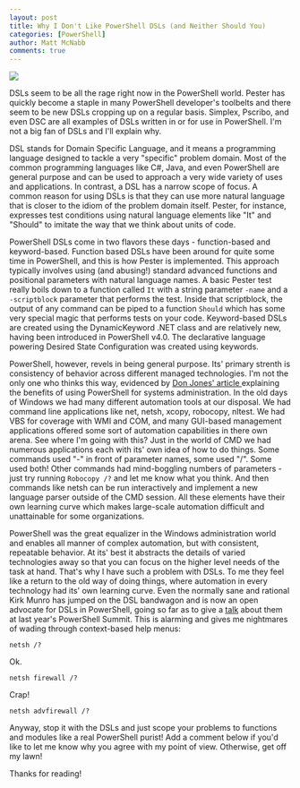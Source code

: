 ```yaml
---
layout: post
title: Why I Don't Like PowerShell DSLs (and Neither Should You)
categories: [PowerShell]
author: Matt McNabb
comments: true
---
```


[DonJones]: https://powershell.org/2016/12/15/the-key-to-understanding-powershell-on-windows-or-linux/
[Pester]: https://github.com/pester/Pester
[Youtube]: https://www.youtube.com/watch?v=sefYvIFbG5M
[Shovel]: /assets/media/Shovel.gif

![][Shovel]

DSLs seem to be all the rage right now in the PowerShell world. Pester has quickly become a staple in many PowerShell developer's toolbelts and there seem to be new DSLs cropping up on a regular basis. Simplex, Pscribo, and even DSC are all examples of DSLs written in or for use in PowerShell. I'm not a big fan of DSLs and I'll explain why.

DSL stands for Domain Specific Language, and it means a programming language designed to tackle a very "specific" problem domain. Most of the common programming languages like C#, Java, and even PowerShell are general purpose and can be used to approach a very wide variety of uses and applications. In contrast, a DSL has a narrow scope of focus. A common reason for using DSLs is that they can use more natural language that is closer to the idiom of the problem domain itself. Pester, for instance, expresses test conditions using natural language elements like "It" and "Should" to imitate the way that we think about units of code.

PowerShell DSLs come in two flavors these days - function-based and keyword-based. Function based DSLs have been around for quite some time in PowerShell, and this is how Pester is implemented. This approach typically involves using (and abusing!) standard advanced functions and positional parameters with natural language names. A basic Pester test really boils down to a function called `It` with a string parameter `-name` and a `-scriptblock` parameter that performs the test. Inside that scriptblock, the output of any command can be piped to a function `Should` which has some very special magic that performs tests on your code. Keyword-based DSLs are created using the DynamicKeyword .NET class and are relatively new, having been introduced in PowerShell v4.0. The declarative language powering Desired State Configuration was created using keywords.

PowerShell, however, revels in being general purpose. Its' primary strenth is consistency of behavior across different managed technologies. I'm not the only one who thinks this way, evidenced by [Don Jones' article ][DonJones] explaining the benefits of using PowerShell for systems administration. In the old days of Windows we had many different automation tools at our disposal. We had command line applications like net, netsh, xcopy, robocopy, nltest. We had VBS for coverage with WMI and COM, and many GUI-based management applications offered some sort of automation capabilities in there own arena. See where I'm going with this? Just in the world of CMD we had numerous applications each with its' own idea of how to do things. Some commands used "-" in front of parameter names, some used "/". Some used both! Other commands had mind-boggling numbers of parameters - just try running `Robocopy /?` and let me know what you think. And then commands like netsh can be run interactively and implement a new language parser outside of the CMD session. All these elements have their own learning curve which makes large-scale automation difficult and unattainable for some organizations.

PowerShell was the great equalizer in the Windows administration world and enables all manner of complex automation, but with consistent, repeatable behavior. At its' best it abstracts the details of varied technologies away so that you can focus on the higher level needs of the task at hand. That's why I have such a problem with DSLs. To me they feel like a return to the old way of doing things, where automation in every technology had its' own learning curve. Even the normally sane and rational Kirk Munro has jumped on the DSL bandwagon and is now an open advocate for DSLs in PowerShell, going so far as to give a [talk][Youtube] about them at last year's PowerShell Summit. This is alarming and gives me nightmares of wading through context-based help menus:

```console
netsh /?
```

Ok.

```console
netsh firewall /?
```

Crap!

```console
netsh advfirewall /?
```

Anyway, stop it with the DSLs and just scope your problems to functions and modules like a real PowerShell purist! Add a comment below if you'd like to let me know why you agree with my point of view. Otherwise, get off my lawn!

Thanks for reading!
